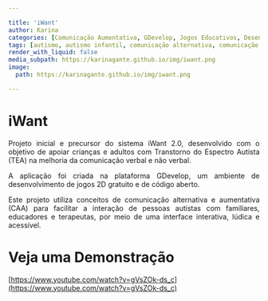 ```yaml
---

title: 'iWant'
author: Karina
categories: [Comunicação Aumentativa, GDevelop, Jogos Educativos, Desenvolvimento 2D, Transtorno do Espectro Autista, Autism Spectrum Disorder, Inclusão Digital, Tecnologias Assistivas, Educação Infantil, iWant Project]
tags: [autismo, autismo infantil, comunicação alternativa, comunicação para autistas, TEA, ASD, iWant, iWant 2.0, GDevelop, jogos 2D, jogos educativos, jogos para autistas, inclusão, educação especial, tecnologias assistivas, accessibility, autism communication, autism support, special education]
render_with_liquid: false
media_subpath: https://karinagante.github.io/img/iwant.png
image:
  path: https://karinagante.github.io/img/iwant.png

---
```


# iWant

<p style="text-align: justify;">
Projeto inicial e precursor do sistema iWant 2.0, desenvolvido com o objetivo de apoiar crianças e adultos com Transtorno do Espectro Autista (TEA) na melhoria da comunicação verbal e não verbal.
</p>

<p style="text-align: justify;">
A aplicação foi criada na plataforma GDevelop, um ambiente de desenvolvimento de jogos 2D gratuito e de código aberto.
</p>

<p style="text-align: justify;">
Este projeto utiliza conceitos de comunicação alternativa e aumentativa (CAA) para facilitar a interação de pessoas autistas com familiares, educadores e terapeutas, por meio de uma interface interativa, lúdica e acessível.
</p>

# Veja uma Demonstração

[https://www.youtube.com/watch?v=gVsZOk-ds_c](https://www.youtube.com/watch?v=gVsZOk-ds_c)
